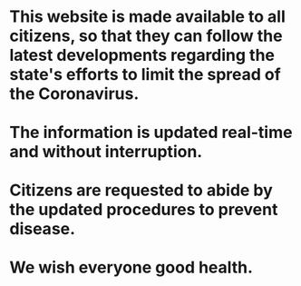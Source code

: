 # This website is made available to all citizens, so that they can follow the latest developments regarding the state&#39;s efforts to limit the spread of the Coronavirus.<br /><br />The information is updated real-time and without interruption.<br/><br />Citizens are requested to abide by the updated procedures to prevent disease.<br /><br />We wish everyone good health.
